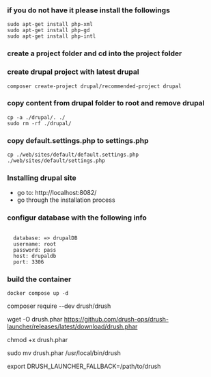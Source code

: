 ### if you do not have it please install the followings

```
sudo apt-get install php-xml
sudo apt-get install php-gd
sudo apt-get install php-intl
```

### create a project folder and cd into the project folder

### create drupal project with latest drupal

```
composer create-project drupal/recommended-project drupal
```

### copy content from drupal folder to root and remove drupal

```
cp -a ./drupal/. ./
sudo rm -rf ./drupal/
```

### copy default.settings.php to settings.php

```
cp ./web/sites/default/default.settings.php ./web/sites/default/settings.php
```

### Installing drupal site

- go to: http://localhost:8082/
- go through the installation process

### configur database with the following info

```

  database: => drupalDB
  username: root
  password: pass
  host: drupaldb
  port: 3306

```

### build the container

```
docker compose up -d
```

composer require --dev drush/drush

wget -O drush.phar https://github.com/drush-ops/drush-launcher/releases/latest/download/drush.phar

chmod +x drush.phar

sudo mv drush.phar /usr/local/bin/drush

export DRUSH_LAUNCHER_FALLBACK=/path/to/drush
